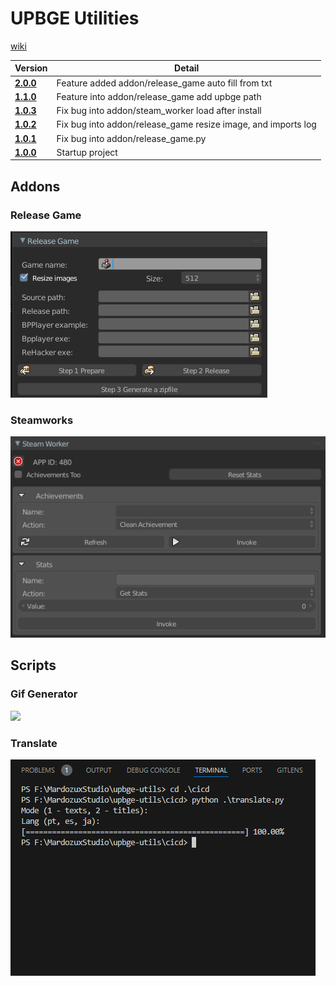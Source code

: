 # UPBGE Utilities

[wiki](https://github.com/MRCardoso/upbge-utils/wiki)

|**Version**|**Detail**|
|---|---|
|**[2.0.0](https://github.com/MRCardoso/upbge-utils/releases/tag/2.0.0)**|Feature added addon/release_game auto fill from txt|
|**[1.1.0](https://github.com/MRCardoso/upbge-utils/releases/tag/1.1.0)**|Feature into addon/release_game add upbge path|
|**[1.0.3](https://github.com/MRCardoso/upbge-utils/releases/tag/1.0.3)**|Fix bug into addon/steam_worker load after install|
|**[1.0.2](https://github.com/MRCardoso/upbge-utils/releases/tag/1.0.2)**|Fix bug into addon/release_game resize image, and imports log|
|**[1.0.1](https://github.com/MRCardoso/upbge-utils/releases/tag/1.0.1)**|Fix bug into addon/release_game.py|
|**[1.0.0](https://github.com/MRCardoso/upbge-utils/releases/tag/1.0.0)** |Startup project|


## Addons

### Release Game

![](images/release-game.png)

### Steamworks

![](images/steam-worker-installed.png)


## Scripts

### Gif Generator

![](images/gif-generator.gif)

### Translate
![](images/translate.png)